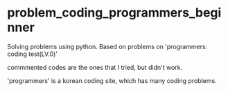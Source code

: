 # problem_coding_programmers_beginner
Solving problems using python. Based on problems on 'programmers: coding test(LV.0)'

commmented codes are the ones that I tried, but didn't work. 

'programmers' is a korean coding site, which has many coding problems.
